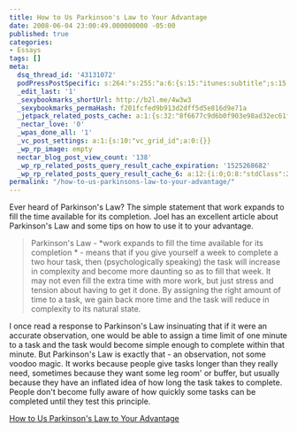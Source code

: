 ```yaml
---
title: How to Us Parkinson's Law to Your Advantage
date: 2008-06-04 23:00:49.000000000 -05:00
published: true
categories:
- Essays
tags: []
meta:
  dsq_thread_id: '43131072'
  podPressPostSpecific: s:264:"s:255:"a:6:{s:15:"itunes:subtitle";s:15:"##PostExcerpt##";s:14:"itunes:summary";s:15:"##PostExcerpt##";s:15:"itunes:keywords";s:17:"##WordPressCats##";s:13:"itunes:author";s:10:"##Global##";s:15:"itunes:explicit";s:7:"Default";s:12:"itunes:block";s:7:"Default";}";";
  _edit_last: '1'
  _sexybookmarks_shortUrl: http://b2l.me/4w3w3
  _sexybookmarks_permaHash: f201fcfed9b913d2dff5d5e816d9e71a
  _jetpack_related_posts_cache: a:1:{s:32:"8f6677c9d6b0f903e98ad32ec61f8deb";a:2:{s:7:"expires";i:1471205197;s:7:"payload";a:3:{i:0;a:1:{s:2:"id";i:1108;}i:1;a:1:{s:2:"id";i:1110;}i:2;a:1:{s:2:"id";i:388;}}}}
  _nectar_love: '0'
  _wpas_done_all: '1'
  _vc_post_settings: a:1:{s:10:"vc_grid_id";a:0:{}}
  _wp_rp_image: empty
  nectar_blog_post_view_count: '138'
  _wp_rp_related_posts_query_result_cache_expiration: '1525268682'
  _wp_rp_related_posts_query_result_cache_6: a:12:{i:0;O:8:"stdClass":2:{s:7:"post_id";s:4:"1423";s:5:"score";s:17:"52.00640612224829";}i:1;O:8:"stdClass":2:{s:7:"post_id";s:3:"850";s:5:"score";s:17:"46.15850221023128";}i:2;O:8:"stdClass":2:{s:7:"post_id";s:4:"2861";s:5:"score";s:18:"45.914562086159734";}i:3;O:8:"stdClass":2:{s:7:"post_id";s:3:"725";s:5:"score";s:17:"45.70328402935097";}i:4;O:8:"stdClass":2:{s:7:"post_id";s:4:"2074";s:5:"score";s:17:"43.25629019154391";}i:5;O:8:"stdClass":2:{s:7:"post_id";s:3:"686";s:5:"score";s:17:"43.25629019154391";}i:6;O:8:"stdClass":2:{s:7:"post_id";s:3:"722";s:5:"score";s:17:"42.88186710740678";}i:7;O:8:"stdClass":2:{s:7:"post_id";s:3:"389";s:5:"score";s:18:"41.878369883171615";}i:8;O:8:"stdClass":2:{s:7:"post_id";s:4:"8086";s:5:"score";s:17:"37.16444615545535";}i:9;O:8:"stdClass":2:{s:7:"post_id";s:3:"741";s:5:"score";s:17:"37.16444615545535";}i:10;O:8:"stdClass":2:{s:7:"post_id";s:3:"703";s:5:"score";s:17:"37.16444615545535";}i:11;O:8:"stdClass":2:{s:7:"post_id";s:3:"684";s:5:"score";s:17:"37.16444615545535";}}
permalink: "/how-to-us-parkinsons-law-to-your-advantage/"
---
```

Ever heard of Parkinson's Law?  The simple statement that work expands to fill the time available for its completion.  Joel has an excellent article about Parkinson's Law and some tips on how to use it to your advantage.</p>
>Parkinson's Law -  *work expands to fill the time available for its completion * - means that if you give yourself a week to complete a two hour task, then (psychologically speaking) the task will increase in complexity and become more daunting so as to fill that week. It may not even fill the extra time with more work, but just stress and tension about having to get it done. By assigning the right amount of time to a task, we gain back more time and the task will reduce in complexity to its natural state.

I once read a response to Parkinson's Law insinuating that if it were an accurate observation, one would be able to assign a time limit of one minute to a task and the task would become simple enough to complete within that minute. But Parkinson's Law is exactly that - an observation, not some voodoo magic. It works because people give tasks longer than they really need, sometimes because they want some leg room' or buffer, but usually because they have an inflated idea of how long the task takes to complete. People don't become fully aware of how quickly some tasks can be completed until they test this principle.</p></blockquote>
<p><a href="http://www.lifehack.org/articles/productivity/how-to-use-parkinsons-law-to-your-advantage.html" rel="nofollow">How to Us Parkinson's Law to Your Advantage</a></p>
